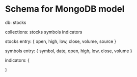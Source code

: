 # Schema for MongoDB model
db:
  stocks

collections:
  stocks
  symbols
  indicators

stocks entry:
  {
    open,
    high,
    low,
    close,
    volume,
    source
  }

symbols entry:
{
  symbol,
  date,
  open,
  high,
  low,
  close,
  volume
}

indicators:
{
  
}